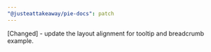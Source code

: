 ```yaml
---
"@justeattakeaway/pie-docs": patch
---
```


[Changed] - update the layout alignment for tooltip and breadcrumb example.
